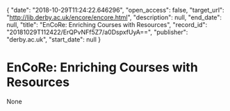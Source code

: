 {
  "date": "2018-10-29T11:24:22.646296", 
  "open_access": false, 
  "target_url": "http://lib.derby.ac.uk/encore/encore.html", 
  "description": null, 
  "end_date": null, 
  "title": "EnCoRe: Enriching Courses with Resources", 
  "record_id": "20181029T112422/ErQPvNFf5Z7/a0DspxfUyA==", 
  "publisher": "derby.ac.uk", 
  "start_date": null
}

# EnCoRe: Enriching Courses with Resources

None